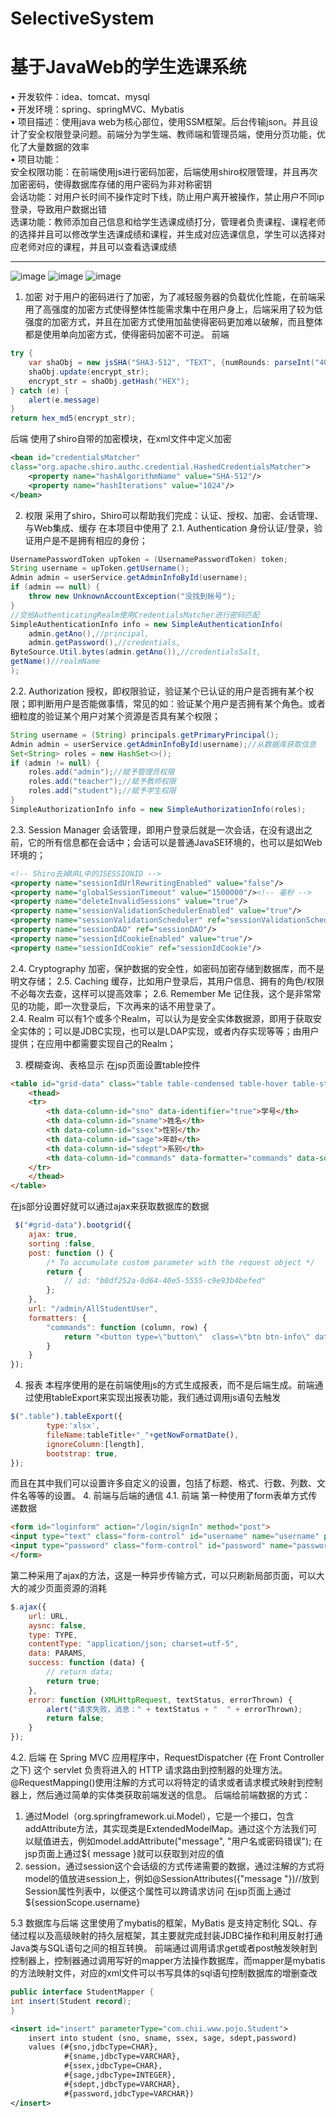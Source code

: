 # SelectiveSystem
# 基于JavaWeb的学生选课系统<br>
•	开发软件：idea、tomcat、mysql<br>
•	开发环境：spring、springMVC、Mybatis <br>
•	项目描述：使用java web为核心部位，使用SSM框架。后台传输json。并且设计了安全权限登录问题。前端分为学生端、教师端和管理员端，使用分页功能，优化了大量数据的效率<br>
•	项目功能：<br>
安全权限功能：在前端使用js进行密码加密，后端使用shiro权限管理，并且再次加密密码，使得数据库存储的用户密码为非对称密钥<br>
会话功能：对用户长时间不操作定时下线，防止用户离开被操作，禁止用户不同ip登录，导致用户数据出错<br>
选课功能：教师添加自己信息和给学生选课成绩打分，管理者负责课程、课程老师的选择并且可以修改学生选课成绩和课程，并生成对应选课信息，学生可以选择对应老师对应的课程，并且可以查看选课成绩<br>
***
![image](https://github.com/chiihero/SelectiveSystem/blob/master/readme/1.png)
![image](https://github.com/chiihero/SelectiveSystem/blob/master/readme/2.png)
![image](https://github.com/chiihero/SelectiveSystem/blob/master/readme/3.png)

1. 加密
对于用户的密码进行了加密，为了减轻服务器的负载优化性能，在前端采用了高强度的加密方式使得整体性能需求集中在用户身上，后端采用了较为低强度的加密方式，并且在加密方式使用加盐使得密码更加难以破解，而且整体都是使用单向加密方式，使得密码加密不可逆。
前端
```java
try {
	var shaObj = new jsSHA("SHA3-512", "TEXT", {numRounds: parseInt("4096", 10)});
	shaObj.update(encrypt_str);
	encrypt_str = shaObj.getHash("HEX");
} catch (e) {
	alert(e.message)
}
return hex_md5(encrypt_str);
```
后端
使用了shiro自带的加密模块，在xml文件中定义加密
```xml
<bean id="credentialsMatcher" 
class="org.apache.shiro.authc.credential.HashedCredentialsMatcher">
	<property name="hashAlgorithmName" value="SHA-512"/>
	<property name="hashIterations" value="1024"/>
</bean>
```
2. 权限
采用了shiro，Shiro可以帮助我们完成：认证、授权、加密、会话管理、与Web集成、缓存
在本项目中使用了
2.1.	Authentication
身份认证/登录，验证用户是不是拥有相应的身份；
```java
UsernamePasswordToken upToken = (UsernamePasswordToken) token;
String username = upToken.getUsername();
Admin admin = userService.getAdminInfoById(username);
if (admin == null) {
	throw new UnknownAccountException("没找到帐号");
}
//交给AuthenticatingRealm使用CredentialsMatcher进行密码匹配
SimpleAuthenticationInfo info = new SimpleAuthenticationInfo(
	admin.getAno(),//principal,
	admin.getPassword(),//credentials,
ByteSource.Util.bytes(admin.getAno()),//credentialsSalt,
getName()//realmName
);
```
2.2.	Authorization
授权，即权限验证，验证某个已认证的用户是否拥有某个权限；即判断用户是否能做事情，常见的如：验证某个用户是否拥有某个角色。或者细粒度的验证某个用户对某个资源是否具有某个权限；
```java
String username = (String) principals.getPrimaryPrincipal();
Admin admin = userService.getAdminInfoById(username);//从数据库获取信息
Set<String> roles = new HashSet<>();
if (admin != null) {
	roles.add("admin");//赋予管理员权限
	roles.add("teacher");//赋予教师权限
	roles.add("student");//赋予学生权限
}
SimpleAuthorizationInfo info = new SimpleAuthorizationInfo(roles);
```
2.3.	Session Manager
会话管理，即用户登录后就是一次会话，在没有退出之前，它的所有信息都在会话中；会话可以是普通JavaSE环境的，也可以是如Web环境的；
```xml
<!-- Shiro去掉URL中的JSESSIONID -->
<property name="sessionIdUrlRewritingEnabled" value="false"/>
<property name="globalSessionTimeout" value="1500000"/><!-- 毫秒 -->
<property name="deleteInvalidSessions" value="true"/>
<property name="sessionValidationSchedulerEnabled" value="true"/>
<property name="sessionValidationScheduler" ref="sessionValidationScheduler"/>
<property name="sessionDAO" ref="sessionDAO"/>
<property name="sessionIdCookieEnabled" value="true"/>
<property name="sessionIdCookie" ref="sessionIdCookie"/>
```
2.4.	Cryptography
加密，保护数据的安全性，如密码加密存储到数据库，而不是明文存储；
2.5.	Caching
缓存，比如用户登录后，其用户信息、拥有的角色/权限不必每次去查，这样可以提高效率；
2.6.	Remember Me
记住我，这个是非常常见的功能，即一次登录后，下次再来的话不用登录了。   
2.4.	Realm
可以有1个或多个Realm，可以认为是安全实体数据源，即用于获取安全实体的；可以是JDBC实现，也可以是LDAP实现，或者内存实现等等；由用户提供；在应用中都需要实现自己的Realm；
 
3.	模糊查询、表格显示
在jsp页面设置table控件
```html
<table id="grid-data" class="table table-condensed table-hover table-striped">
    <thead>
    <tr>
        <th data-column-id="sno" data-identifier="true">学号</th>
        <th data-column-id="sname">姓名</th>
        <th data-column-id="ssex">性别</th>
        <th data-column-id="sage">年龄</th>
        <th data-column-id="sdept">系别</th>
        <th data-column-id="commands" data-formatter="commands" data-sortable="false">修改</th>
    </tr>
    </thead>
</table>
```
在js部分设置好就可以通过ajax来获取数据库的数据
```js
 $("#grid-data").bootgrid({
	ajax: true,
	sorting :false,
	post: function () {
		/* To accumulate custom parameter with the request object */
		return {
			// id: "b0df252a-0d64-40e5-5555-c9e93b4befed"
		};
	},
	url: "/admin/AllStudentUser",
	formatters: {
		"commands": function (column, row) {
			return "<button type=\"button\"  class=\"btn btn-info\" data-row-id=\"" + row.sno + "\" onclick=\"window.location.href='/admin/StudentInfo?sno=" + row.sno + "'\"><span class=\"fa fa-pencil\"></span>ÐÞ¸Ä</button>";
		}
	}
});
```
4.	报表
本程序使用的是在前端使用js的方式生成报表，而不是后端生成。前端通过使用tableExport来实现出报表功能，我们通过调用js语句去触发
```js
$(".table").tableExport({
        type:'xlsx',
        fileName:tableTitle+"_"+getNowFormatDate(),
        ignoreColumn:[length],
        bootstrap: true,
});
```
而且在其中我们可以设置许多自定义的设置，包括了标题、格式、行数、列数、文件名等等的设置。
4.	前端与后端的通信
4.1.	前端
第一种使用了form表单方式传递数据
```html
<form id="loginform" action="/login/signIn" method="post">
<input type="text" class="form-control" id="username" name="username" placeholder="请输入学号">
<input type="password" class="form-control" id="password" name="password" placeholder="请输入5~24位密码"/>
</form>
```
第二种采用了ajax的方法，这是一种异步传输方式，可以只刷新局部页面，可以大大的减少页面资源的消耗
```js
$.ajax({
	url: URL,
	aysnc: false,
	type: TYPE,
	contentType: "application/json; charset=utf-5",
	data: PARAMS,
	success: function (data) {
		// return data;
		return true;
	},
	error: function (XMLHttpRequest, textStatus, errorThrown) {
		alert("请求失败，消息：" + textStatus + "  " + errorThrown);
		return false;
	}
});
```
4.2.	后端
在 Spring MVC 应用程序中，RequestDispatcher (在 Front Controller 之下) 这个 servlet 负责将进入的 HTTP 请求路由到控制器的处理方法。
@RequestMapping()使用注解的方式可以将特定的请求或者请求模式映射到控制器上，然后通过简单的实体类获取前端发送的信息。
后端给前端数据的方式：
1.	通过Model（org.springframework.ui.Model），它是一个接口，包含addAttribute方法，其实现类是ExtendedModelMap。通过这个方法我们可以赋值进去，例如model.addAttribute("message", "用户名或密码错误");
在jsp页面上通过${ message }就可以获取到对应的值
2.	session，通过session这个会话级的方式传递需要的数据，通过注解的方式将model的值放进session上，例如@SessionAttributes({"message "})//放到Session属性列表中，以便这个属性可以跨请求访问
在jsp页面上通过${sessionScope.username}

5.3 数据库与后端
这里使用了mybatis的框架，MyBatis 是支持定制化 SQL、存储过程以及高级映射的持久层框架，其主要就完成封装JDBC操作和利用反射打通Java类与SQL语句之间的相互转换。
前端通过调用请求get或者post触发映射到控制器上，控制器通过调用写好的mapper方法操作数据库，而mapper是mybatis的方法映射文件，对应的xml文件可以书写具体的sql语句控制数据库的增删查改
```java
public interface StudentMapper {
int insert(Student record);
}
```
```xml
<insert id="insert" parameterType="com.chii.www.pojo.Student">
    insert into student (sno, sname, ssex, sage, sdept,password)
    values (#{sno,jdbcType=CHAR},
            #{sname,jdbcType=VARCHAR},
            #{ssex,jdbcType=CHAR},
            #{sage,jdbcType=INTEGER},
            #{sdept,jdbcType=VARCHAR},
            #{password,jdbcType=VARCHAR})
</insert>
```
